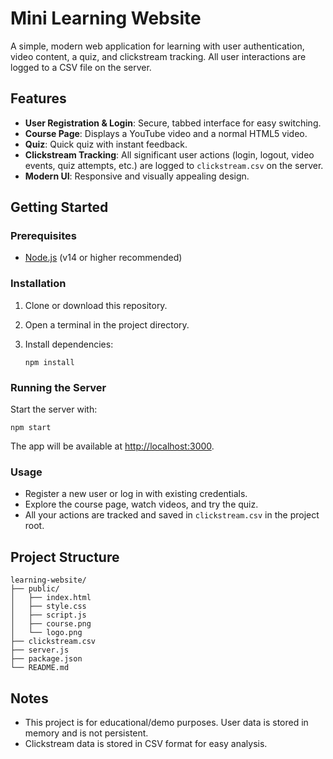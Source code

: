 # Mini Learning Website

A simple, modern web application for learning with user authentication, video content, a quiz, and clickstream tracking. All user interactions are logged to a CSV file on the server.

## Features

- **User Registration & Login**: Secure, tabbed interface for easy switching.
- **Course Page**: Displays a YouTube video and a normal HTML5 video.
- **Quiz**: Quick quiz with instant feedback.
- **Clickstream Tracking**: All significant user actions (login, logout, video events, quiz attempts, etc.) are logged to `clickstream.csv` on the server.
- **Modern UI**: Responsive and visually appealing design.

## Getting Started

### Prerequisites

- [Node.js](https://nodejs.org/) (v14 or higher recommended)

### Installation

1. Clone or download this repository.
2. Open a terminal in the project directory.
3. Install dependencies:

   ```
   npm install
   ```

### Running the Server

Start the server with:

```
npm start
```

The app will be available at [http://localhost:3000](http://localhost:3000).

### Usage

- Register a new user or log in with existing credentials.
- Explore the course page, watch videos, and try the quiz.
- All your actions are tracked and saved in `clickstream.csv` in the project root.

## Project Structure

```
learning-website/
├── public/
│   ├── index.html
│   ├── style.css
│   ├── script.js
│   ├── course.png
│   └── logo.png
├── clickstream.csv
├── server.js
├── package.json
└── README.md
```

## Notes

- This project is for educational/demo purposes. User data is stored in memory and is not persistent.
- Clickstream data is stored in CSV format for easy analysis.
